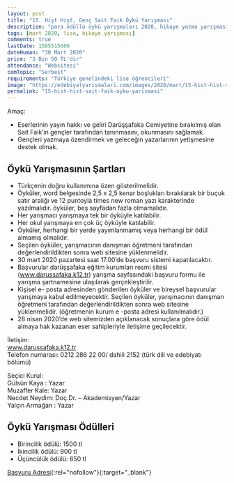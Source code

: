```yaml
---
layout: post
title: "15. Hişt Hişt, Genç Sait Faik Öykü Yarışması"
description: "para ödüllü öykü yarışmaları 2020, hikaye yazma yarışması 2020"
tags: [mart 2020, lise, hikaye yarışması]
comments: true
lastDate: 1585515600    
dateHuman: "30 Mart 2020"
price: "3 Bin 50 TL'dir"
attendance: "Websitesi"
comTopic: "Serbest"
requirements: "Türkiye genelindeki lise öğrencileri"
image: "https://edebiyatyarismalari.com/images/2020/mart/15-hist-hist-sait-faik-oyku-yarismasi.jpg"
permalink: "15-hist-hist-sait-faik-oyku-yarismasi"
---
```


Amaç:  
- Eserlerinin yayın hakkı ve geliri Darüşşafaka Cemiyetine bırakılmış olan Sait Faik’in gençler tarafından tanınmasını, okunmasını sağlamak.
- Gençleri yazmaya özendirmek ve geleceğin yazarlarının yetişmesine destek olmak.  

## Öykü Yarışmasının Şartları
- Türkçenin doğru kullanımına özen gösterilmelidir.
- Öyküler, word belgesinde 2,5 x 2,5 kenar boşlukları bırakılarak bir buçuk satır aralığı ve 12 puntoyla times new roman yazı karakterinde yazılmalıdır. öyküler, beş sayfadan fazla olmamalıdır.
- Her yarışmacı yarışmaya tek bir öyküyle katılabilir.
- Her okul yarışmaya en çok üç öyküyle katılabilir.
- Öyküler, herhangi bir yerde yayımlanmamış veya herhangi bir ödül almamış olmalıdır.
- Seçilen öyküler, yarışmacının danışman öğretmeni tarafından değerlendirildikten sonra web sitesine yüklenmelidir.
- 30 mart 2020 pazartesi saat 17.00’de başvuru sistemi kapatılacaktır.
- Başvurular darüşşafaka eğitim kurumları resmi sitesi (www.darussafaka.k12.tr) yarışma sayfasındaki başvuru formu ile yarışma şartnamesine ulaşılarak gerçekleştirilir.
- Kişisel e- posta adresinden gönderilen öyküler ve bireysel başvurular yarışmaya kabul edilmeyecektir. Seçilen öyküler, yarışmacının danışman öğretmeni tarafından değerlendirildikten sonra web sitesine yüklenmelidir. (öğretmenin kurum e -posta adresi kullanılmalıdır.)
- 28 nisan 2020’de web sitemizden açıklanacak sonuçlara göre ödül almaya hak kazanan eser sahipleriyle iletişime geçilecektir.

İletişim:  
www.darussafaka.k12.tr  
Telefon numarası: 0212 286 22 00/ dahili 2152 (türk dili ve edebiyatı bölümü)  

Seçici Kurul:  
Gülsün Kaya : Yazar  
Muzaffer Kale: Yazar  
Necdet Neydim: Doç.Dr. – Akademisyen/Yazar  
Yalçın Armağan : Yazar  

## Öykü Yarışması Ödülleri
- Birincilik ödülü: 1500 tl
- İkincilik ödülü: 900 tl
- Üçüncülük ödülü: 650 tl


[Başvuru Adresi](https://docs.google.com/forms/d/e/1FAIpQLSc8JYNH2D86Vzo0VZGWaHAASJLTm9TVLYfJ_z0NxweNjiPrqA/viewform?ref=edebiyatyarismalari.com){:rel="nofollow"}{:target="_blank"}